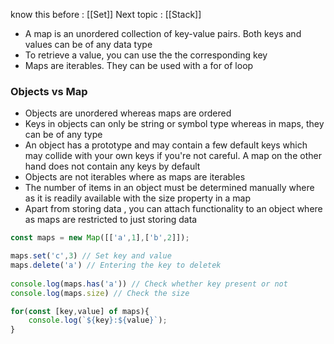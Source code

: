 know this before : [[Set]]
Next topic : [[Stack]]


- A map is an unordered collection of key-value pairs. Both keys and values can be of any data type
- To retrieve a value, you can use the the corresponding key
- Maps are iterables. They can be used with a for of loop

### Objects vs Map

- Objects are unordered whereas maps are ordered
- Keys in objects can only be string or symbol type whereas in maps, they can be of any type
- An object has a prototype and may contain a few default keys which may collide with your own keys if you're not careful. A map on the other hand does not contain any keys by default
- Objects are not iterables where as maps are iterables
- The number of items in an object must be determined manually where as it is readily available with the size property in a map
- Apart from storing data , you can attach functionality to an object where as maps are restricted to just storing data


```js
const maps = new Map([['a',1],['b',2]]);

maps.set('c',3) // Set key and value
maps.delete('a') // Entering the key to deletek
  
console.log(maps.has('a')) // Check whether key present or not
console.log(maps.size) // Check the size

for(const [key,value] of maps){
    console.log(`${key}:${value}`);
}
```
